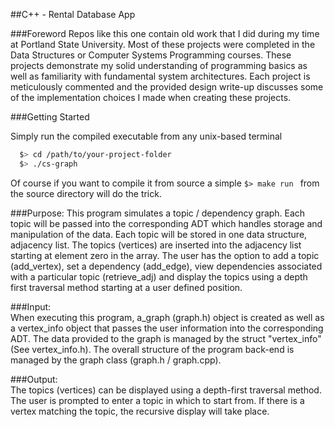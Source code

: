##C++ - Rental Database App

###Foreword
Repos like this one contain old work that I did during my time at Portland State University. Most of these projects were completed in the Data Structures or Computer Systems Programming courses. These projects demonstrate my solid understanding of programming basics as well as familiarity with fundamental system architectures. Each project is meticulously commented and the provided design write-up discusses some of the implementation choices I made when creating these projects.

###Getting Started

Simply run the compiled executable from any unix-based terminal

```bash
  $> cd /path/to/your-project-folder
  $> ./cs-graph
  ```
Of course if you want to compile it from source a simple ```$> make run ``` from the source directory will do the trick.

###Purpose:
This program simulates a topic / dependency graph. Each topic will be passed into the corresponding ADT which handles storage and manipulation of the data. Each topic will be stored in one data structure, adjacency list. The topics (vertices) are inserted into the adjacency list starting at element zero in the array. The user has the option to add a topic (add_vertex), set a dependency (add_edge), view dependencies
associated with a particular topic (retrieve_adj) and display the topics using a depth first traversal method starting
at a user defined position.

###Input:   
When executing this program, a_graph (graph.h) object is created as well as a vertex_info object that passes the user information into the corresponding ADT. The data provided to the graph is managed by the struct "vertex_info" (See vertex_info.h). The overall structure of the program back-end is managed by the graph class (graph.h / graph.cpp).

###Output:  
The topics (vertices) can be displayed using a depth-first traversal method. The user is prompted to enter a topic in which to start
from. If there is a vertex matching the topic, the recursive display will take place.
